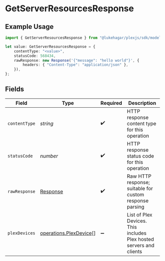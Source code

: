 # GetServerResourcesResponse

## Example Usage

```typescript
import { GetServerResourcesResponse } from "@lukehagar/plexjs/sdk/models/operations";

let value: GetServerResourcesResponse = {
    contentType: "<value>",
    statusCode: 568434,
    rawResponse: new Response('{"message": "hello world"}', {
        headers: { "Content-Type": "application/json" },
    }),
};
```

## Fields

| Field                                                                   | Type                                                                    | Required                                                                | Description                                                             |
| ----------------------------------------------------------------------- | ----------------------------------------------------------------------- | ----------------------------------------------------------------------- | ----------------------------------------------------------------------- |
| `contentType`                                                           | *string*                                                                | :heavy_check_mark:                                                      | HTTP response content type for this operation                           |
| `statusCode`                                                            | *number*                                                                | :heavy_check_mark:                                                      | HTTP response status code for this operation                            |
| `rawResponse`                                                           | [Response](https://developer.mozilla.org/en-US/docs/Web/API/Response)   | :heavy_check_mark:                                                      | Raw HTTP response; suitable for custom response parsing                 |
| `plexDevices`                                                           | [operations.PlexDevice](../../../sdk/models/operations/plexdevice.md)[] | :heavy_minus_sign:                                                      | List of Plex Devices. This includes Plex hosted servers and clients     |
